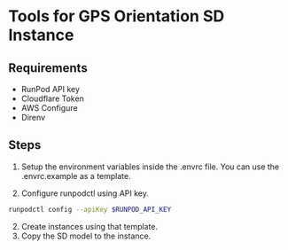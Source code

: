 # Tools for GPS Orientation SD Instance

## Requirements

* RunPod API key
* Cloudflare Token
* AWS Configure
* Direnv

## Steps

1. Setup the environment variables inside the .envrc file. You can use the .envrc.example as a template.

2. Configure runpodctl using API key.

```bash
runpodctl config --apiKey $RUNPOD_API_KEY
```

2. Create instances using that template.
3. Copy the SD model to the instance.